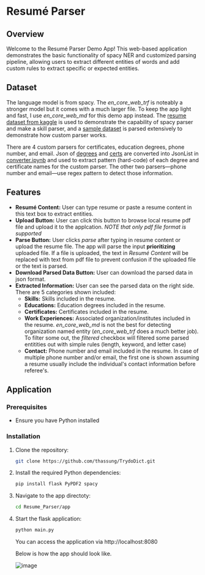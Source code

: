 # Resumé Parser

## Overview

   Welcome to the Resumé Parser Demo App! This web-based application demonstrates the basic functionality of spacy NER and customized parsing pipeline, allowing users to extract different entities of words and add custom rules to extract specific or expected entities.

## Dataset

   The language model is from spacy. The *en_core_web_trf* is noteably a stronger model but it comes with a much larger file. To keep the app light and fast, I use *en_core_web_md* for this demo app instead. The [resume dataset from kaggle](https://www.kaggle.com/datasets/snehaanbhawal/resume-dataset) is used to demonstrate the capability of spacy parser and make a skill parser, and a [sample dataset](https://ait.ac.th/wp-content/uploads/2021/12/chaky_resume.pdf) is parsed extensively to demonstrate how custom parser works.

   There are 4 custom parsers for certificates, education degrees, phone number, and email. Json of [degrees](https://gist.github.com/cblanquera/21c925d1312e9a4de3c269be134f3a6c#file-degrees-json) and [certs](https://gist.github.com/cblanquera/21c925d1312e9a4de3c269be134f3a6c#file-certs-json) are converted into JsonList in [converter.ipynb](https://github.com/thassung/Resume_Parser/blob/main/converter.ipynb) and used to extract pattern (hard-code) of each degree and certificate names for the custom parser. The other two parsers—phone number and email—use regex pattern to detect those information.

## Features

   - **Resumé Content:** User can type resume or paste a resume content in this text box to extract entities.
   - **Upload Button:** User can click this button to browse local resume pdf file and upload it to the applcation. *NOTE that only pdf file format is supported*
   - **Parse Button:** User clicks *parse* after typing in resume content or upload the resume file. The app will parse the input **prioritizing** uploaded file. If a file is uploaded, the text in *Resumé Content* will be replaced with text from pdf file to prevent confusion if the uploaded file or the text is parsed.
   - **Download Parsed Data Button:** User can download the parsed data in json format.
   - **Extracted Information:** User can see the parsed data on the right side. There are 5 categories shown included:
     - **Skills:** Skills included in the resume.
     - **Educations:** Education degrees included in the resume.
     - **Certificates:** Certificates included in the resume.
     - **Work Experiences:** Associated organization/institutes included in the resume. *en_core_web_md* is not the best for detecting organization named entity (*en_core_web_trf* does a much better job). To filter some out, the *filtered* checkbox will filtered some parsed entitities out with simple rules (length, keyword, and letter case) 
     - **Contact:** Phone number and email included in the resume. In case of multiple phone number and/or email, the first one is shown assuming a resume usually include the individual's contact information before referee's.

## Application

### Prerequisites

- Ensure you have Python installed

### Installation

1. Clone the repository:

   ```bash
   git clone https://github.com/thassung/TrydoDict.git
   ```

2. Install the required Python dependencies:

   ```bash
   pip install flask PyPDF2 spacy
   ```

3. Navigate to the app directoty:
   ```bash
   cd Resume_Parser/app
   ```

4. Start the flask application:
   ```bash
   python main.py
   ```

   You can access the application via http://localhost:8080

   Below is how the app should look like.

   ![image](https://github.com/thassung/Resume_Parser/assets/105700459/c8abda73-175b-4a6d-90f7-81c29dbfb588)
